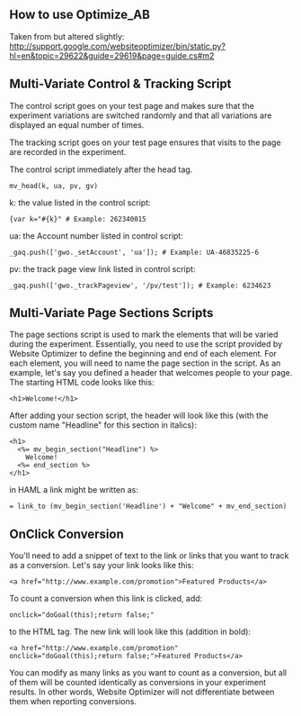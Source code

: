 How to use Optimize_AB
---------------------------------------
Taken from but altered slightly:
http://support.google.com/websiteoptimizer/bin/static.py?hl=en&topic=29622&guide=29619&page=guide.cs#m2


Multi-Variate Control & Tracking Script
---------------------------------------
The control script goes on your test page and makes sure that the experiment variations are switched randomly and that all variations are displayed an equal number of times.

The tracking script goes on your test page ensures that visits to the page are recorded in the experiment.

The control script immediately after the head tag.

    mv_head(k, ua, pv, gv)

k: the value listed in the control script: 

    {var k="#{k}" # Example: 262340015

ua: the Account number listed in control script:

    _gaq.push(['gwo._setAccount', 'ua']); # Example: UA-46835225-6

pv: the track page view link listed in control script:

    _gaq.push(['gwo._trackPageview', '/pv/test']); # Example: 6234623

Multi-Variate Page Sections Scripts
---------------------------------------
The page sections script is used to mark
the elements that will be varied during the experiment. Essentially, you need to use the script provided by Website Optimizer to define the beginning and end of each element. For each element, you will need to name the page section in the script. As an example, let's say you defined a header that welcomes people to your page. The starting HTML code looks like this:

    <h1>Welcome!</h1>

After adding your section script, the header will look like this
(with the custom name "Headline" for this section in italics):

    <h1>
      <%= mv_begin_section("Headline") %>
        Welcome!
      <%= end_section %>
    </h1>

in HAML a link might be written as:

    = link_to (mv_begin_section('Headline') + "Welcome" + mv_end_section)


OnClick Conversion
---------------------------------------
You'll need to add a snippet of text to the link or links
that you want to track as a conversion. Let's say your link
looks like this:

    <a href="http://www.example.com/promotion">Featured Products</a>

To count a conversion when this link is clicked, add:

    onclick="doGoal(this);return false;"

to the HTML tag. The new link will look like this
(addition in bold):

    <a href="http://www.example.com/promotion" onclick="doGoal(this);return false;">Featured Products</a>

You can modify as many links as you want to count as a conversion,
but all of them will be counted identically as conversions in your
experiment results. In other words, Website Optimizer will not
differentiate between them when reporting conversions.


